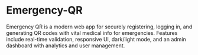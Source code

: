 # Emergency-QR
Emergency QR is a modern web app for securely registering, logging in, and generating QR codes with vital medical info for emergencies. Features include real-time validation, responsive UI, dark/light mode, and an admin dashboard with analytics and user management.
